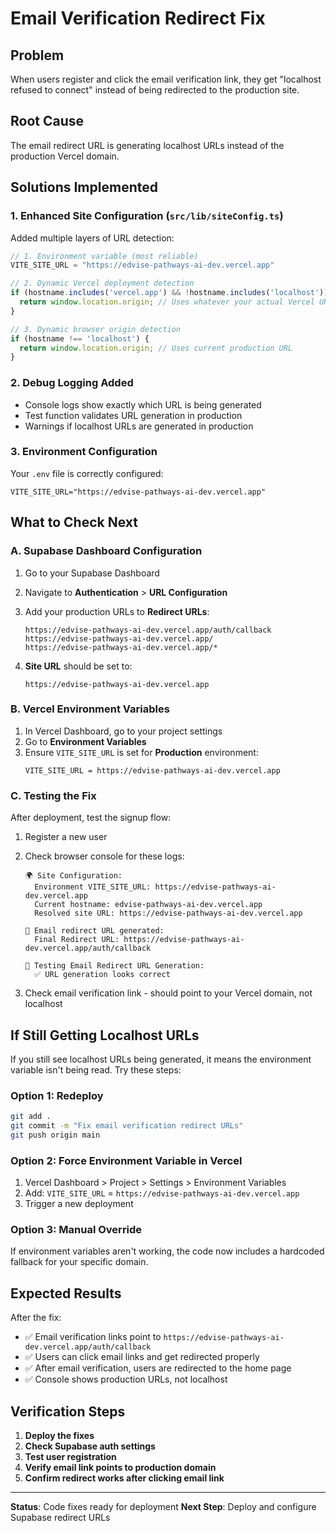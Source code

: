# Email Verification Redirect Fix

## Problem
When users register and click the email verification link, they get "localhost refused to connect" instead of being redirected to the production site.

## Root Cause
The email redirect URL is generating localhost URLs instead of the production Vercel domain.

## Solutions Implemented

### 1. **Enhanced Site Configuration** (`src/lib/siteConfig.ts`)

Added multiple layers of URL detection:

```typescript
// 1. Environment variable (most reliable)
VITE_SITE_URL = "https://edvise-pathways-ai-dev.vercel.app"

// 2. Dynamic Vercel deployment detection  
if (hostname.includes('vercel.app') && !hostname.includes('localhost')) {
  return window.location.origin; // Uses whatever your actual Vercel URL is
}

// 3. Dynamic browser origin detection
if (hostname !== 'localhost') {
  return window.location.origin; // Uses current production URL
}
```

### 2. **Debug Logging Added**
- Console logs show exactly which URL is being generated
- Test function validates URL generation in production
- Warnings if localhost URLs are generated in production

### 3. **Environment Configuration**
Your `.env` file is correctly configured:
```
VITE_SITE_URL="https://edvise-pathways-ai-dev.vercel.app"
```

## What to Check Next

### **A. Supabase Dashboard Configuration**

1. Go to your Supabase Dashboard
2. Navigate to **Authentication** > **URL Configuration**
3. Add your production URLs to **Redirect URLs**:
   ```
   https://edvise-pathways-ai-dev.vercel.app/auth/callback
   https://edvise-pathways-ai-dev.vercel.app/
   https://edvise-pathways-ai-dev.vercel.app/*
   ```

4. **Site URL** should be set to:
   ```
   https://edvise-pathways-ai-dev.vercel.app
   ```

### **B. Vercel Environment Variables**

1. In Vercel Dashboard, go to your project settings
2. Go to **Environment Variables**
3. Ensure `VITE_SITE_URL` is set for **Production** environment:
   ```
   VITE_SITE_URL = https://edvise-pathways-ai-dev.vercel.app
   ```

### **C. Testing the Fix**

After deployment, test the signup flow:

1. Register a new user
2. Check browser console for these logs:
   ```
   🌍 Site Configuration:
     Environment VITE_SITE_URL: https://edvise-pathways-ai-dev.vercel.app
     Current hostname: edvise-pathways-ai-dev.vercel.app
     Resolved site URL: https://edvise-pathways-ai-dev.vercel.app
   
   📧 Email redirect URL generated:
     Final Redirect URL: https://edvise-pathways-ai-dev.vercel.app/auth/callback
   
   🧪 Testing Email Redirect URL Generation:
     ✅ URL generation looks correct
   ```

3. Check email verification link - should point to your Vercel domain, not localhost

## If Still Getting Localhost URLs

If you still see localhost URLs being generated, it means the environment variable isn't being read. Try these steps:

### **Option 1: Redeploy**
```bash
git add .
git commit -m "Fix email verification redirect URLs"
git push origin main
```

### **Option 2: Force Environment Variable in Vercel**
1. Vercel Dashboard > Project > Settings > Environment Variables
2. Add: `VITE_SITE_URL` = `https://edvise-pathways-ai-dev.vercel.app`
3. Trigger a new deployment

### **Option 3: Manual Override**
If environment variables aren't working, the code now includes a hardcoded fallback for your specific domain.

## Expected Results

After the fix:
- ✅ Email verification links point to `https://edvise-pathways-ai-dev.vercel.app/auth/callback`
- ✅ Users can click email links and get redirected properly
- ✅ After email verification, users are redirected to the home page
- ✅ Console shows production URLs, not localhost

## Verification Steps

1. **Deploy the fixes**
2. **Check Supabase auth settings**
3. **Test user registration**
4. **Verify email link points to production domain**
5. **Confirm redirect works after clicking email link**

---

**Status**: Code fixes ready for deployment
**Next Step**: Deploy and configure Supabase redirect URLs